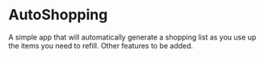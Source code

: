 # AutoShopping
A simple app that will automatically generate a shopping list as you use up the items you need to refill. Other features to be added.

